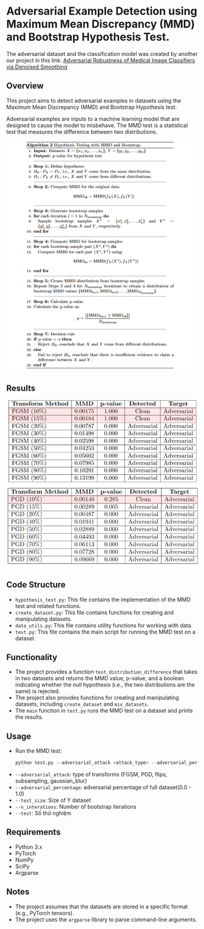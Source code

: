 # Adversarial Example Detection using Maximum Mean Discrepancy (MMD) and Bootstrap Hypothesis Test.

The adversarial dataset and the classification model was created by another our project in this link: [Adversarial Robustness of Medical Image Classifiers via Denoised Smoothing](https://github.com/khoa16122004/Adversarial-Robustness-of-Medical-Image-Classifiers-via-Denoised-Smoothing)

## Overview
This project aims to detect adversarial examples in datasets using the Maximum Mean Discrepancy (MMD) and Bootstrap Hypothesis test. 

Adversarial examples are inputs to a machine learning model that are designed to cause the model to misbehave. The MMD test is a statistical test that measures the difference between two distributions.

![alt text](img/algorithm.png)

## Results
![alt text](img/FGSM_result.png)
![alt text](img/PGD_result.png)

## Code Structure

* `hypothesis_test.py`: This file contains the implementation of the MMD test and related functions.
* `create_dataset.py`: This file contains functions for creating and manipulating datasets.
* `data_utils.py`: This file contains utility functions for working with data.
* `test.py`: This file contains the main script for running the MMD test on a dataset.

## Functionality

* The project provides a function `test_distribution_difference` that takes in two datasets and returns the MMD value, p-value, and a boolean indicating whether the null hypothesis (i.e., the two distributions are the same) is rejected.
* The project also provides functions for creating and manipulating datasets, including `create_dataset` and `mix_datasets`.
* The `main` function in `test.py` runs the MMD test on a dataset and prints the results.

## Usage

* Run the MMD test: 

    ```python
    python test.py --adversarial_attack <attack_type> --adversarial_percentage <percentage> --test_size <size> --n_interations <iterations> --test <test_number>
    ```

+ `--adversarial_attack`: type of transforms (FGSM, PGD, flips, subsampling, gaussian_blur)
+ `--adversarial_percentage`: adversarial percentage of full dataset(0.0 - 1.0)
+ `--test_size`: Size of Y dataset
+ `--n_interations`: Number of bootstrap iterations
+ `--test`: Số thử nghiệm

## Requirements

* Python 3.x
* PyTorch
* NumPy
* SciPy
* Argparse

## Notes

* The project assumes that the datasets are stored in a specific format (e.g., PyTorch tensors).
* The project uses the `argparse` library to parse command-line arguments.
